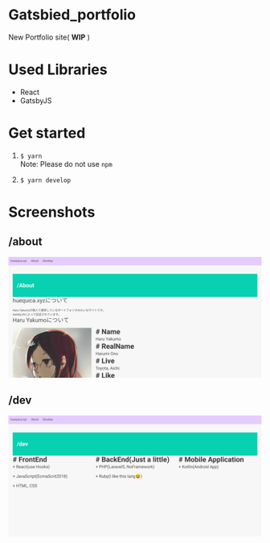 # Gatsbied_portfolio

New Portfolio site( **WIP** )

# Used Libraries

+ React
+ GatsbyJS

# Get started

1. `$ yarn`  
  Note: Please do not use `npm`

2. `$ yarn develop`

# Screenshots

## /about
![about](./README_images/1.png)

## /dev
![dev](./README_images/2.png)
